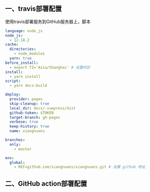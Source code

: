 ## 一、travis部署配置
使用travis部署服务到GitHub服务器上，脚本

```yml
language: node_js
node_js:
  - 12.18.2
cache:
  directories:
    - node_modules
  yarn: true
before_install:
  - export TZ='Asia/Shanghai' # 设置时区
install:
  - yarn install
script:
  - yarn docs:build

deploy:
  provider: pages
  skip-cleanup: true
  local_dir: docs/.vuepress/dist
  github-token: $TOKEN
  target-branch: gh-pages
  verbose: true
  keep-history: true
  name: xiangnuans

branches:
  only:
    - master

env:
  global:
    - REF=github.com/xiangnuans/xiangnuans.git # 设置 github 地址
```

## 二、GitHub action部署配置

```yml


```